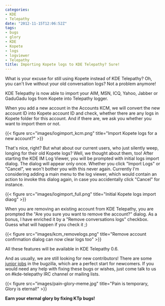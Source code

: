 ```yaml
---
categories:
- KDE
- Telepathy
date: "2012-11-15T12:06:52Z"
tags:
- bugs
- glory
- KDE
- Kopete
- logs
- logviewer
- Telepathy
title: Importing Kopete logs to KDE Telepathy? Sure!
---
```

What is your excuse for still using Kopete instead of KDE Telepathy? Oh, you can't live without your old conversation logs? Not a problem anymore!

KDE Telepathy is now able to import your AIM, MSN, ICQ, Yahoo, Jabber or GaduGadu logs from Kopete into Telepathy logger.

When you add a new account in the Accounts KCM, we will convert the new account ID into Kopete account ID and check, whether there are any logs in Kopete folder for this account. And if there are, we ask you whether you want to import them or not.

{{< figure src="images/logimport_kcm.png" title="Import Kopete logs for a new account?" >}}

That's nice, right? But what about our current users, who just silently weep, longing for their old Kopete logs? Well, we thought about them, too! After starting the KDE IM Log Viewer, you will be prompted with initial logs import dialog. The dialog will appear only once. Whether you click "Import Logs" or "Cancel", we won't bother you with this never again. Currently I'm considering adding a main menu to the log viewer, which would contain an action to invoke this dialog again, in case you accidentally click "Cancel" for instance.

{{< figure src="images/logimport_full.png" title="Initial Kopete logs import diaog" >}}

When you are removing an existing account from KDE Telepathy, you are prompted the "Are you sure you want to remove the account?" dialog. As a bonus, I have enriched it by a "Remove conversations logs" checkbox. Guess what will happen if you check it ;)

{{< figure src="images/kcm_removelogs.png" title="Remove account confirmation dialog can now clear logs too" >}}

All these features will be available in KDE Telepathy 0.6.

And as usually, we are still looking for new contributors! There are some [junior jobs](https://bugs.kde.org/buglist.cgi?keywords=junior-jobs%2C%20&amp;keywords_type=allwords&amp;list_id=289337&amp;query_format=advanced&amp;bug_status=UNCONFIRMED&amp;bug_status=NEW&amp;bug_status=ASSIGNED&amp;bug_status=REOPENED&amp;product=telepathy) in the bugzilla, which are a perfect start for newcomers. If you would need any help with fixing these bugs or wishes, just come talk to us on #kde-telepathy IRC channel or mailing lists.

{{< figure src="images/pain-glory-meme.jpg" title="Pain is temporary, Glory is eternal!" >}}

**Earn your eternal glory by fixing KTp bugs!**
